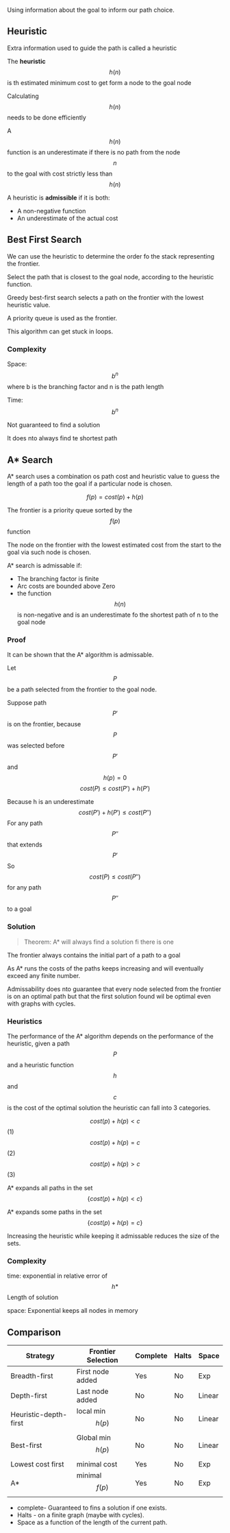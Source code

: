 
Using information about the goal to inform our path choice.

## Heuristic
Extra information used to guide the path is called a heuristic

The **heuristic** $$h(n)$$ is th estimated minimum cost to get form a node to the goal node

Calculating $$h(n)$$ needs to be done efficiently

A $$h(n)$$ function is an underestimate if there is no path from the node $$n$$ to the goal with cost strictly less than $$h(n)$$

A heuristic is **admissible** if it is both:
* A non-negative function
* An underestimate of the actual cost

## Best First Search
We can use the heuristic to determine the order fo the stack representing the frontier.

Select the path that is closest to the goal node, according to the heuristic function.

Greedy best-first search selects a path on the frontier with the lowest heuristic value.

A priority queue is used as the frontier.

This algorithm can get stuck in loops.

### Complexity
Space: $$b^n$$ where b is the branching factor and n is the path length

Time: $$b^n$$

Not guaranteed to find a solution

It does nto always find te shortest path

## A* Search

A* search uses a combination os path cost and heuristic value to guess the length of a path too the goal if a particular node is chosen.

$$
f(p) = {cost}(p) + h(p)
$$

The frontier is a priority queue sorted by the $$f(p)$$ function

The node on the frontier with the lowest estimated cost from the start to the goal via such node is chosen.

A* search is admissable if:
* The branching factor is finite
* Arc costs are bounded above Zero
* the function $$h(n)$$ is non-negative and is an underestimate fo the shortest path of n to the goal node

### Proof
It can be shown that the A* algorithm is admissable.

Let $$P$$ be a path selected from the frontier to the goal node.

Suppose path $$P'$$ is on the frontier, because $$P$$ was selected before $$P'$$ and $$h(p) =0 $$
$$
cost(P) \leq cost(P') + h(P')
$$

Because h is an underestimate
$$
cost(P') + h(P') \leq cost(P'')
$$
For any path $$P''$$ that extends $$P'$$
So $$cost(P) \leq cost(P'')$$ for any path $$P''$$ to a goal

### Solution
>Theorem: A* will always find a solution fi there is one

The frontier always contains the initial part of a path to a goal

As A* runs the costs of the paths keeps increasing and will eventually exceed any finite number.

Admissability does nto guarantee that every node selected from the frontier is on an optimal path but that the first solution found wil be optimal even with graphs with cycles.

### Heuristics
The performance of the A* algorithm depends on the performance of the heuristic, given a path $$P$$ and a heuristic function $$h$$ and $$c$$ is the cost of the optimal solution the heuristic can fall into 3 categories.

$$
cost(p) + h(p) \lt c
$$(1)
$$
cost(p) + h(p) = c
$$(2)
$$
cost(p) + h(p) \gt c
$$(3)

A* expands all paths in the set $$\{cost(p) + h(p) \lt c\}$$

A* expands some paths in the set $$\{cost(p) + h(p) = c\}$$

Increasing the heuristic while keeping it admissable reduces the size of the sets. 

### Complexity
time: exponential in relative error of $$h*$$ Length of solution

space: Exponential keeps all nodes in memory

## Comparison
|Strategy|Frontier Selection|Complete|Halts| Space |
|-|-|-|-|-|
|Breadth-first| First node added| Yes | No | Exp|
| Depth-first | Last node added | No | No | Linear|
| Heuristic-depth-first | local min $$h(p)$$| No | No | Linear|
| Best-first | Global min $$h(p)$$| No | No | Linear|
| Lowest cost first| minimal cost | Yes | No | Exp|
| A*| minimal $$f(p)$$ | Yes | No | Exp|

* complete- Guaranteed to fins a solution if one exists.
* Halts - on a finite graph (maybe with cycles).
* Space as a function of the length of the current path.